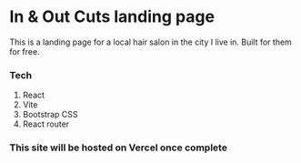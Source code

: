 # In & Out Cuts landing page

This is a landing page for a local hair salon in the city I live in. Built for them for free. 

### Tech

1. React
2. Vite
3. Bootstrap CSS
4. React router

### This site will be hosted on Vercel once complete
